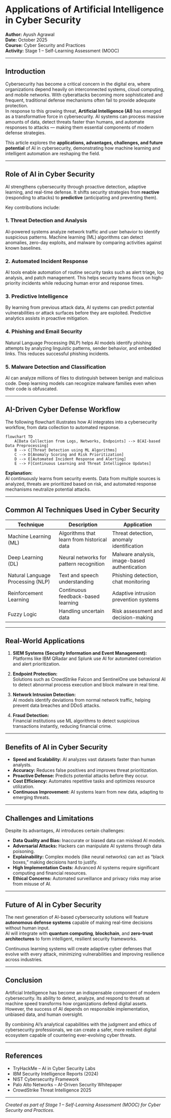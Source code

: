 # Applications of Artificial Intelligence in Cyber Security

**Author:** Ayush Agrawal  
**Date:** October 2025  
**Course:** Cyber Security and Practices  
**Activity:** Stage 1 – Self-Learning Assessment (MOOC)

---

## Introduction

Cybersecurity has become a critical concern in the digital era, where organizations depend heavily on interconnected systems, cloud computing, and mobile networks. With cyberattacks becoming more sophisticated and frequent, traditional defense mechanisms often fail to provide adequate protection.  
In response to this growing threat, **Artificial Intelligence (AI)** has emerged as a transformative force in cybersecurity. AI systems can process massive amounts of data, detect threats faster than humans, and automate responses to attacks — making them essential components of modern defense strategies.

This article explores the **applications, advantages, challenges, and future potential** of AI in cybersecurity, demonstrating how machine learning and intelligent automation are reshaping the field.

---

## Role of AI in Cyber Security

AI strengthens cybersecurity through proactive detection, adaptive learning, and real-time defense. It shifts security strategies from **reactive** (responding to attacks) to **predictive** (anticipating and preventing them).

Key contributions include:

### 1. Threat Detection and Analysis

AI-powered systems analyze network traffic and user behavior to identify suspicious patterns. Machine learning (ML) algorithms can detect anomalies, zero-day exploits, and malware by comparing activities against known baselines.

### 2. Automated Incident Response

AI tools enable automation of routine security tasks such as alert triage, log analysis, and patch management. This helps security teams focus on high-priority incidents while reducing human error and response times.

### 3. Predictive Intelligence

By learning from previous attack data, AI systems can predict potential vulnerabilities or attack surfaces before they are exploited. Predictive analytics assists in proactive mitigation.

### 4. Phishing and Email Security

Natural Language Processing (NLP) helps AI models identify phishing attempts by analyzing linguistic patterns, sender behavior, and embedded links. This reduces successful phishing incidents.

### 5. Malware Detection and Classification

AI can analyze millions of files to distinguish between benign and malicious code. Deep learning models can recognize malware families even when their code is obfuscated.

---

## AI-Driven Cyber Defense Workflow

The following flowchart illustrates how AI integrates into a cybersecurity workflow, from data collection to automated response.

```mermaid
flowchart TD
    A[Data Collection from Logs, Networks, Endpoints] --> B[AI-based Data Preprocessing]
    B --> C[Threat Detection using ML Algorithms]
    C --> D[Anomaly Scoring and Risk Prioritization]
    D --> E[Automated Incident Response and Alerting]
    E --> F[Continuous Learning and Threat Intelligence Updates]
```

**Explanation:**  
AI continuously learns from security events. Data from multiple sources is analyzed, threats are prioritized based on risk, and automated response mechanisms neutralize potential attacks.

---

## Common AI Techniques Used in Cyber Security

| Technique                         | Description                                | Application                                  |
| --------------------------------- | ------------------------------------------ | -------------------------------------------- |
| Machine Learning (ML)             | Algorithms that learn from historical data | Threat detection, anomaly identification     |
| Deep Learning (DL)                | Neural networks for pattern recognition    | Malware analysis, image-based authentication |
| Natural Language Processing (NLP) | Text and speech understanding              | Phishing detection, chat monitoring          |
| Reinforcement Learning            | Continuous feedback-based learning         | Adaptive intrusion prevention systems        |
| Fuzzy Logic                       | Handling uncertain data                    | Risk assessment and decision-making          |

---

## Real-World Applications

1. **SIEM Systems (Security Information and Event Management):**  
   Platforms like IBM QRadar and Splunk use AI for automated correlation and alert prioritization.

2. **Endpoint Protection:**  
   Solutions such as CrowdStrike Falcon and SentinelOne use behavioral AI to detect abnormal process execution and block malware in real time.

3. **Network Intrusion Detection:**  
   AI models identify deviations from normal network traffic, helping prevent data breaches and DDoS attacks.

4. **Fraud Detection:**  
   Financial institutions use ML algorithms to detect suspicious transactions instantly, reducing financial crime.

---

## Benefits of AI in Cyber Security

- **Speed and Scalability:** AI analyzes vast datasets faster than human analysts.
- **Accuracy:** Reduces false positives and improves threat prioritization.
- **Proactive Defense:** Predicts potential attacks before they occur.
- **Cost Efficiency:** Automates repetitive tasks and optimizes resource utilization.
- **Continuous Improvement:** AI systems learn from new data, adapting to emerging threats.

---

## Challenges and Limitations

Despite its advantages, AI introduces certain challenges:

- **Data Quality and Bias:** Inaccurate or biased data can mislead AI models.
- **Adversarial Attacks:** Hackers can manipulate AI systems through data poisoning.
- **Explainability:** Complex models (like neural networks) can act as “black boxes,” making decisions hard to justify.
- **High Implementation Costs:** Advanced AI systems require significant computing and financial resources.
- **Ethical Concerns:** Automated surveillance and privacy risks may arise from misuse of AI.

---

## Future of AI in Cyber Security

The next generation of AI-based cybersecurity solutions will feature **autonomous defense systems** capable of making real-time decisions without human input.  
AI will integrate with **quantum computing**, **blockchain**, and **zero-trust architectures** to form intelligent, resilient security frameworks.

Continuous learning systems will create adaptive cyber defenses that evolve with every attack, minimizing vulnerabilities and improving resilience across industries.

---

## Conclusion

Artificial Intelligence has become an indispensable component of modern cybersecurity. Its ability to detect, analyze, and respond to threats at machine speed transforms how organizations defend digital assets.  
However, the success of AI depends on responsible implementation, unbiased data, and human oversight.

By combining AI’s analytical capabilities with the judgment and ethics of cybersecurity professionals, we can create a safer, more resilient digital ecosystem capable of countering ever-evolving cyber threats.

---

## References

- TryHackMe – AI in Cyber Security Labs
- IBM Security Intelligence Reports (2024)
- NIST Cybersecurity Framework
- Palo Alto Networks – AI-Driven Security Whitepaper
- CrowdStrike Threat Intelligence 2025

---

_Created as part of Stage 1 – Self-Learning Assessment (MOOC) for Cyber Security and Practices._
